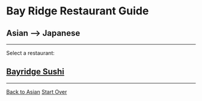 # Bay Ridge Restaurant Guide
## Asian --> Japanese
---
Select a restaurant:
## [Bayridge Sushi](http://www.brsushi.com/)

---
[Back to Asian](./asian)
[Start Over](../home.md)